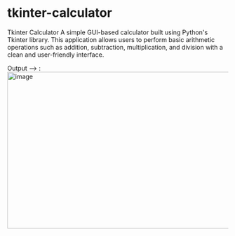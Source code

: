 # tkinter-calculator
Tkinter Calculator  A simple GUI-based calculator built using Python's Tkinter library. This application allows users to perform basic arithmetic operations such as addition, subtraction, multiplication, and division with a clean and user-friendly interface.


Output --> : 
<img width="988" height="358" alt="image" src="https://github.com/user-attachments/assets/2edea6cf-8194-449a-bf58-c901d7ff8792" />
